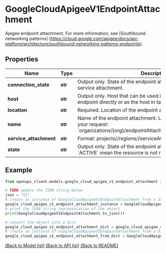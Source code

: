 # GoogleCloudApigeeV1EndpointAttachment

Apigee endpoint attachment. For more information, see [Southbound networking patterns] (https://cloud.google.com/apigee/docs/api-platform/architecture/southbound-networking-patterns-endpoints).

## Properties

Name | Type | Description | Notes
------------ | ------------- | ------------- | -------------
**connection_state** | **str** | Output only. State of the endpoint attachment connection to the service attachment. | [optional] [readonly] 
**host** | **str** | Output only. Host that can be used in either the HTTP target endpoint directly or as the host in target server. | [optional] [readonly] 
**location** | **str** | Required. Location of the endpoint attachment. | [optional] 
**name** | **str** | Name of the endpoint attachment. Use the following structure in your request: &#x60;organizations/{org}/endpointAttachments/{endpoint_attachment}&#x60; | [optional] 
**service_attachment** | **str** | Format: projects/*/regions/*/serviceAttachments/* | [optional] 
**state** | **str** | Output only. State of the endpoint attachment. Values other than &#x60;ACTIVE&#x60; mean the resource is not ready to use. | [optional] [readonly] 

## Example

```python
from openapi_client.models.google_cloud_apigee_v1_endpoint_attachment import GoogleCloudApigeeV1EndpointAttachment

# TODO update the JSON string below
json = "{}"
# create an instance of GoogleCloudApigeeV1EndpointAttachment from a JSON string
google_cloud_apigee_v1_endpoint_attachment_instance = GoogleCloudApigeeV1EndpointAttachment.from_json(json)
# print the JSON string representation of the object
print(GoogleCloudApigeeV1EndpointAttachment.to_json())

# convert the object into a dict
google_cloud_apigee_v1_endpoint_attachment_dict = google_cloud_apigee_v1_endpoint_attachment_instance.to_dict()
# create an instance of GoogleCloudApigeeV1EndpointAttachment from a dict
google_cloud_apigee_v1_endpoint_attachment_from_dict = GoogleCloudApigeeV1EndpointAttachment.from_dict(google_cloud_apigee_v1_endpoint_attachment_dict)
```
[[Back to Model list]](../README.md#documentation-for-models) [[Back to API list]](../README.md#documentation-for-api-endpoints) [[Back to README]](../README.md)


